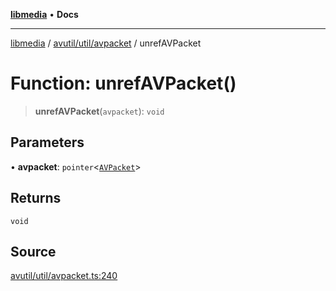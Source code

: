 [**libmedia**](../../../../README.md) • **Docs**

***

[libmedia](../../../../README.md) / [avutil/util/avpacket](../README.md) / unrefAVPacket

# Function: unrefAVPacket()

> **unrefAVPacket**(`avpacket`): `void`

## Parameters

• **avpacket**: `pointer`\<[`AVPacket`](../../../struct/avpacket/classes/AVPacket.md)\>

## Returns

`void`

## Source

[avutil/util/avpacket.ts:240](https://github.com/zhaohappy/libmedia/blob/83708827f1f74f03ced670ca9bc2d9d1e5e5366a/src/avutil/util/avpacket.ts#L240)
